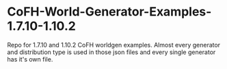 # CoFH-World-Generator-Examples-1.7.10-1.10.2
Repo for 1.7.10 and 1.10.2 CoFH worldgen examples.
Almost every generator and distribution type is used in those json files
and every single generator has it's own file.
